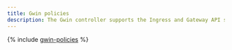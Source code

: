 ```yaml
---
title: Gwin policies
description: The Gwin controller supports the Ingress and Gateway API specifications. There is a policy mechanism to configure additional {{ alb-full-name }} capabilities beyond the standard {{ k8s }} specification.
---
```


{% include [gwin-policies](../../../_includes/managed-kubernetes/alb-ref/gwin-policies.md) %}
